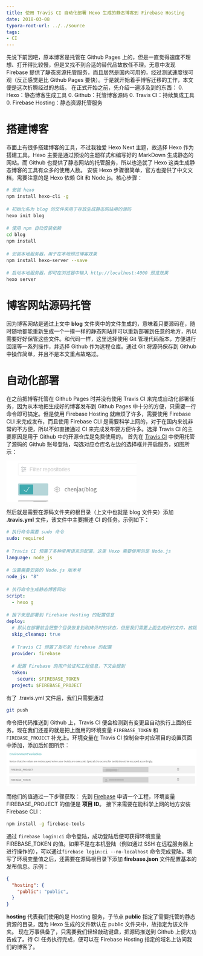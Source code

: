 ```yaml
---
title: 使用 Travis CI 自动化部署 Hexo 生成的静态博客到 Firebase Hosting
date: 2018-03-08
typora-root-url: ../../source
tags:
- CI
---
```

先说下前因吧，原本博客是托管在 Github Pages 上的，但是一直觉得速度不理想、打开得比较慢，但是又找不到合适的替代品故放任不理。无意中发现 Firebase 提供了静态资源托管服务，而且居然是国内可用的，经过测试速度很可观（反正感觉是比 Github Pages 要快）。于是就开始着手博客迁移的工作，本文便是这次折腾经过的总结。
在正式开始之前，先介绍一遍涉及到的东西：
0. Hexo：静态博客生成工具
0. Github：托管博客源码
0. Travis CI：持续集成工具
0. Firebase Hosting：静态资源托管服务

# 搭建博客
市面上有很多搭建博客的工具，不过我独爱 Hexo Next 主题，故选择 Hexo 作为搭建工具。Hexo 主要是通过预设的主题样式和编写好的 MarkDown 生成静态的网站。而 Github 也提供了静态网站的托管服务，所以也造就了 Hexo 这类生成静态博客的工具有众多的使用人数。
安装 Hexo 步骤很简单，官方也提供了中文文档，需要注意的是 Hexo 依赖 Git 和 Node.js。核心步骤：
``` bash
# 安装 hexo
npm install hexo-cli -g

# 初始化名为 blog 的文件夹用于存放生成静态网站用的源码
hexo init blog

# 使用 npm 自动安装依赖
cd blog
npm install

# 安装本地服务器，用于在本地预览博客效果
npm install hexo-server --save

# 启动本地服务器，即可在浏览器中输入 http://localhost:4000 预览效果
hexo server
```

# 博客网站源码托管
因为博客网站是通过上文中 **blog** 文件夹中的文件生成的，意味着只要源码在，随时随地都能重新生成一个一摸一样的静态网站并可以重新部署到任意的地方，所以需要好好保管这些文件。和代码一样，这里选择使用 Git 管理代码版本，方便进行回滚等一系列操作，并选择 Github 作为远程仓库。通过 Git 将源码保存到 Github 中操作简单，并且不是本文重点故略过。

# 自动化部署
在之前把博客托管在 Github Pages 时并没有使用 Travis CI 来完成自动化部署任务，因为从本地把生成好的博客发布到 Github Pages 中十分的方便，只需要一行命令即可搞定。但是使用 Firebase Hosting 就麻烦了许多，需要使用 Firebase CLI 来完成发布，而且使用 Firebase CLI 是需要科学上网的，对于在国内来说非常的不方便，所以不如直接通过 CI 来完成发布要方便许多。选择 Travis CI 的主要原因是用于 Github 中的开源仓库是免费使用的。
首先在 [Travis CI](https://travis-ci.org/) 中使用托管了源码的 Github 账号登陆，勾选对应仓库名左边的选择框并开启服务，如图所示：

![](/images/20180308231147.png)

然后就是需要在源码文件夹的根目录（上文中也就是 blog 文件夹）添加 **.travis.yml** 文件，该文件中主要描述 CI 的任务。示例如下：
``` yml
# 执行命令需要 sudo 命令
sudo: required

# Travis CI 预置了多种常用语言的配置，这里 Hexo 需要使用的是 Node.js
language: node_js

# 设置需要安装的 Node.js 版本号
node_js: "8"

# 执行命令生成静态博客网站
script:
  - hexo g

# 接下来是部署到 Firebase Hosting 的配置信息
deploy:
  # 默认在部署前会把整个目录恢复到刚拷贝时的状态，但是我们需要上面生成好的文件，故跳过该阶段
  skip_cleanup: true

  # Travis CI 预置了发布到 firebase 的配置
  provider: firebase
  
  # 配置 Firebase 的用户验证和工程信息，下文会提到
  token:
    secure: $FIREBASE_TOKEN
  project: $FIREBASE_PROJECT
```
有了 .travis.yml 文件后，我们只需要通过 
``` bash
git push
```
命令把代码推送到 Github 上，Travis CI 便会检测到有变更且自动执行上面的任务。现在我们还差的就是把上面用的环境变量  `FIREBASE_TOKEN` 和 `FIREBASE_PROJECT` 补充上。环境变量在 Travis CI 控制台中对应项目的设置页面中添加，添加后如图所示：
![](/images/20180308235926.png)

而他们的值通过一下步骤获取：
先到 [Firebase](firebase.google.com) 申请一个工程，环境变量 FIREBASE_PROJECT 的值便是 **项目 ID**。
接下来需要在能科学上网的地方安装 Firebase CLI：
``` bash
npm install -g firebase-tools
```
通过 `firebase login:ci` 命令登陆，成功登陆后便可获得环境变量 FIREBASE_TOKEN 的值。如果不是在本机登陆（例如通过 SSH 在远程服务器上进行操作的），可以通过`firebase login:ci --no-localhost` 命令完成登陆。填写了环境变量值之后，还需要在源码根目录下添加 **firebase.json** 文件配置基本的发布信息。示例：

``` json
{
  "hosting": {
    "public": "public",
  }
}
```
**hosting** 代表我们使用的是 Hosting 服务，子节点 **public** 指定了需要托管的静态资源的目录，因为 Hexo 生成的文件默认在 public 文件夹中，故指定为该文件夹。
现在万事俱备了，只需要我们轻轻敲动键盘，把源码推送到 Github 上便大功告成了。待 CI 任务执行完成，便可以在 Firebase Hosting 指定的域名上访问我们的博客了。 